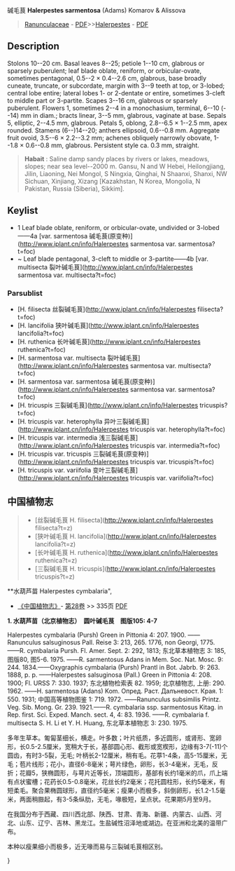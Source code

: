 碱毛茛 **Halerpestes sarmentosa** (Adams) Komarov & Alissova

> [Ranunculaceae](http://www.iplant.cn/info/Ranunculaceae?t=foc) - [PDF](http://www.iplant.cn/foc/pdf/Ranunculaceae.pdf)>>[Halerpestes](http://www.iplant.cn/info/Halerpestes?t=foc) - [PDF](http://www.iplant.cn/foc/pdf/Halerpestes.pdf)

## Description

Stolons 10--20 cm. Basal leaves 8--25; petiole 1--10 cm, glabrous or sparsely puberulent; leaf blade oblate, reniform, or orbicular-ovate, sometimes pentagonal, 0.5--2 × 0.4--2.6 cm, glabrous, base broadly cuneate, truncate, or subcordate, margin with 3--9 teeth at top, or 3-lobed; central lobe entire; lateral lobes 1- or 2-dentate or entire, sometimes 3-cleft to middle part or 3-partite. Scapes 3--16 cm, glabrous or sparsely puberulent. Flowers 1, sometimes 2--4 in a monochasium, terminal, 6--10 (--14) mm in diam.; bracts linear, 3--5 mm, glabrous, vaginate at base. Sepals 5, elliptic, 2--4.5 mm, glabrous. Petals 5, oblong, 2.8--6.5 × 1--2.5 mm, apex rounded. Stamens (6--)14--20; anthers ellipsoid, 0.6--0.8 mm. Aggregate fruit ovoid, 3.5--6 × 2.2--3.2 mm; achenes obliquely narrowly obovate, 1--1.8 × 0.6--0.8 mm, glabrous. Persistent style ca. 0.3 mm, straight.

> **Habait** : 
> Saline damp sandy places by rivers or lakes, meadows, slopes; near sea level--2000 m. Gansu, N and W Hebei, Heilongjiang, Jilin, Liaoning, Nei Mongol, S Ningxia, Qinghai, N Shaanxi, Shanxi, NW Sichuan, Xinjiang, Xizang [Kazakhstan, N Korea, Mongolia, N Pakistan, Russia (Siberia), Sikkim].

## Keylist

* 1 Leaf blade oblate, reniform, or orbicular-ovate, undivided or 3-lobed——4a  [var. sarmentosa 碱毛茛(原变种)](http://www.iplant.cn/info/Halerpestes sarmentosa var. sarmentosa?t=foc)
* ~ Leaf blade pentagonal, 3-cleft to middle or 3-partite——4b  [var. multisecta 裂叶碱毛茛](http://www.iplant.cn/info/Halerpestes sarmentosa var. multisecta?t=foc)


### Parsublist

* [H.  filisecta  丝裂碱毛茛](http://www.iplant.cn/info/Halerpestes filisecta?t=foc)
* [H.  lancifolia  狭叶碱毛茛](http://www.iplant.cn/info/Halerpestes lancifolia?t=foc)
* [H.  ruthenica  长叶碱毛茛](http://www.iplant.cn/info/Halerpestes ruthenica?t=foc)
* [H.  sarmentosa var. multisecta  裂叶碱毛茛](http://www.iplant.cn/info/Halerpestes sarmentosa var. multisecta?t=foc)
* [H.  sarmentosa var. sarmentosa  碱毛茛(原变种)](http://www.iplant.cn/info/Halerpestes sarmentosa var. sarmentosa?t=foc)
* [H.  tricuspis  三裂碱毛茛](http://www.iplant.cn/info/Halerpestes tricuspis?t=foc)
* [H.  tricuspis var. heterophylla  异叶三裂碱毛茛](http://www.iplant.cn/info/Halerpestes tricuspis var. heterophylla?t=foc)
* [H.  tricuspis var. intermedia  浅三裂碱毛茛](http://www.iplant.cn/info/Halerpestes tricuspis var. intermedia?t=foc)
* [H.  tricuspis var. tricuspis  三裂碱毛茛(原变种)](http://www.iplant.cn/info/Halerpestes tricuspis var. tricuspis?t=foc)
* [H.  tricuspis var. variifolia  变叶三裂碱毛茛](http://www.iplant.cn/info/Halerpestes tricuspis var. variifolia?t=foc)

## 中国植物志

> * [丝裂碱毛茛  H.  filisecta](http://www.iplant.cn/info/Halerpestes filisecta?t=z)
> * [狭叶碱毛茛  H.  lancifolia](http://www.iplant.cn/info/Halerpestes lancifolia?t=z)
> * [长叶碱毛茛  H.  ruthenica](http://www.iplant.cn/info/Halerpestes ruthenica?t=z)
> * [三裂碱毛茛  H.  tricuspis](http://www.iplant.cn/info/Halerpestes tricuspis?t=z)

**水葫芦苗 Halerpestes cymbalaria",


* [《中国植物志》](http://www.iplant.cn/frps)- [第28卷](http://www.iplant.cn/frps/vol/28) >> 335页 [PDF](http://www.iplant.cn/frps/pdf/28/334y.pdf)

**1. 水葫芦苗（北京植物志）　圆叶碱毛茛　图版105: 4-7**

Halerpestes cymbalaria (Pursh) Green in Pittonia 4: 207. 1900. ——Ranunculus salsuginosus Pall. Reise 3: 213, 265. 1776, non Georgi, 1775. ——R. cymbalaria Pursh. Fl. Amer. Sept. 2: 292, 1813; 东北草本植物志 3: 185, 图版80, 图5-6. 1975. ——R. sarmentosus Adans in Mem. Soc. Nat. Mosc. 9: 244. 1834.——Oxygraphis cymbalaria (Pursh) Prantl in Bot. Jabrb. 9: 263. 1888, p. p. ——Halerpestes salsuginosa (Pall.) Green in Pittonia 4: 208. 1900; Fl. URSS 7: 330. 1937; 东北植物检索表 82. 1959; 北京植物志, 上册: 290. 1962. ——H. sarmentosa (Adans) Kom. Опред. Раст. Далъневост. Края. 1: 550. 1931; 中国高等植物图鉴 1: 719. 1972. ——Ranunculus subsimilis Printz. Veg. Sib. Mong. Gr. 239. 1921.——R. cymbalaria ssp. sarmentosus Kitag. in Rep. first. Sci. Exped. Manch. sect. 4, 4: 83. 1936. ——R. cymbalaria f. multisecta S. H. Li et Y. H. Huang, 东北草本植物志 3: 230. 1975.

多年生草本。匍匐茎细长，横走。叶多数；叶片纸质，多近圆形，或肾形、宽卵形，长0.5-2.5厘米，宽稍大于长，基部圆心形、截形或宽楔形，边缘有3-7(-11)个圆齿，有时3-5裂，无毛; 叶柄长2-12厘米，稍有毛。花葶1-4条，高5-15厘米，无毛；苞片线形；花小，直径6-8毫米；萼片绿色，卵形，长3-4毫米，无毛，反折；花瓣5，狭椭圆形，与萼片近等长，顶端圆形，基部有长约1毫米的爪，爪上端有点状蜜槽；花药长0.5-0.8毫米，花丝长约2毫米；花托圆柱形，长约5毫米，有短柔毛。聚合果椭圆球形，直径约5毫米；瘦果小而极多，斜倒卵形，长1.2-1.5毫米，两面稍臌起，有3-5条纵肋，无毛，喙极短，呈点状。花果期5月至9月。

在我国分布于西藏、四川西北部、陕西、甘肃、青海、新疆、内蒙古、山西、河北、山东、辽宁、吉林、黑龙江。生盐碱性沼泽地或湖边。在亚洲和北美的温带广布。

本种以瘦果细小而极多，近无喙而易与三裂碱毛茛相区别。


}